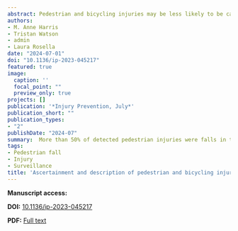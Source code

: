 ```yaml
---
abstract: Pedestrian and bicycling injuries may be less likely to be captured by traffic injury surveillance relying on police reports, as non-collision injuries like pedestrian falls and single bicycle crashes are more likely to be missed. This study uses healthcare records to expand the ascertainment of active transportation injuries and evaluate their demographic and clinical features. We identified pedestrian and bicyclist injuries in records of deaths, hospitalizations, and emergency department visits in Ontario, Canada, from 2002 to 2017, describing the most common clinical injury codes and assessing counts and proportions of injury types captured by each ascertainment definition, including relevant fall injuries indicated as occurring on ‘street or highway’. Pedestrian falls represented over 50% of all pedestrian injuries and affected all age groups, particularly in non-fatal cases. Emergency department records of in-traffic bicycle injuries not involving collisions with motor vehicles increased from 14% in 2003 to 34% in 2017. Overall, the number of injuries indicated by these methods was substantially higher than official counts from police reports. Using healthcare records to ascertain bicyclist and pedestrian injuries, especially non-collision falls, can better capture the burden of injury associated with these transportation modes.
authors:
- M. Anne Harris
- Tristan Watson
- admin
- Laura Rosella
date: "2024-07-01"
doi: "10.1136/ip-2023-045217"
featured: true
image:
  caption: ''
  focal_point: ""
  preview_only: true
projects: []
publication: '*Injury Prevention, July*'
publication_short: ""
publication_types:
- "2"
publishDate: "2024-07"
summary:  More than 50% of detected pedestrian injuries were falls in the street or roadway, which may be missed if users of administrative data rely solely on pedestrian external cause codes for detection. Although on-street falls were more common in individuals aged 65 and older, they contributed to the burden of injury requiring emergency department visits across all age groups. Additionally, an increasing percentage of bicycling injuries were classified as ‘in-traffic’ but not resulting from motor vehicle collisions over the 15-year observation period Healthcare records offer a means to detect these injuries that are likely overlooked by police reporting.
tags:
- Pedestrian fall
- Injury
- Surveillance
title: 'Ascertainment and description of pedestrian and bicycling injuries and fatalities in Ontario from administrative health records 2003–2017: contributions of non-collision falls and crashes'
---
```


**Manuscript access:**

**DOI:** [10.1136/ip-2023-045217](https://doi.org/10.1136/ip-2023-045217)

**PDF:** [Full text](./manuscript.pdf) 
